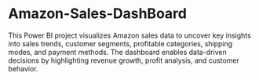 # Amazon-Sales-DashBoard
This Power BI project visualizes Amazon sales data to uncover key insights into sales trends, customer segments, profitable categories, shipping modes, and payment methods. The dashboard enables data-driven decisions by highlighting revenue growth, profit analysis, and customer behavior.
